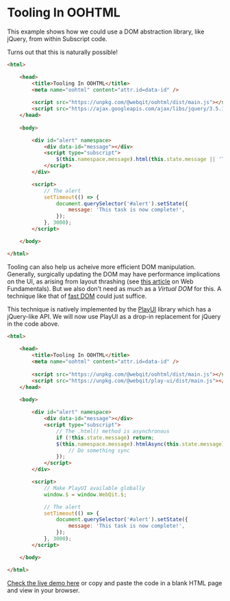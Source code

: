 # Tooling In OOHTML

This example shows how we could use a DOM abstraction library, like jQuery, from within Subscript code.

Turns out that this is naturally possible!

```html
<html>

    <head>
        <title>Tooling In OOHTML</title>
        <meta name="oohtml" content="attr.id=data-id" />
        
        <script src="https://unpkg.com/@webqit/oohtml/dist/main.js"></script>
        <script src="https://ajax.googleapis.com/ajax/libs/jquery/3.5.1/jquery.min.js"></script>
    </head>
        
    <body>

        <div id="alert" namespace>
            <div data-id="message"></div>
            <script type="subscript">
                $(this.namespace.message).html(this.state.message || 'Task pending...');
            </script>
        </div>

        <script>
            // The alert
            setTimeout(() => {
                document.querySelector('#alert').setState({
                    message: 'This task is now complete!',
                });
            }, 3000);
        </script>

    </body>

</html>
```

Tooling can also help us acheive more efficient DOM manipulation. Generally, surgically updating the DOM may have performance implications on the UI, as arising from layout thrashing (see [this article](https://developers.google.com/web/fundamentals/performance/rendering/avoid-large-complex-layouts-and-layout-thrashing) on Web Fundamentals). But we also don't need as much as a *Virtual DOM* for this. A technique like that of [fast DOM](https://github.com/wilsonpage/fastdom) could just suffice.

This technique is natively implemented by the [PlayUI](https://webqit.io/tooling/play-ui) library which has a jQuery-like API. We will now use PlayUI as a drop-in replacement for jQuery in the code above.
 
```html
<html>
    
    <head>
        <title>Tooling In OOHTML</title>
        <meta name="oohtml" content="attr.id=data-id" />
        
        <script src="https://unpkg.com/@webqit/oohtml/dist/main.js"></script>
        <script src="https://unpkg.com/@webqit/play-ui/dist/main.js"></script>
    </head>
            
    <body>

        <div id="alert" namespace>
            <div data-id="message"></div>
            <script type="subscript">
                // The .html() method is asynchronous
                if (!this.state.message) return;
                $(this.namespace.message).htmlAsync(this.state.message).then(() => {
                    // Do something sync
                });
            </script>
        </div>

        <script>
            // Make PlayUI available globally
            window.$ = window.WebQit.$;

            // The alert
            setTimeout(() => {
                document.querySelector('#alert').setState({
                    message: 'This task is now complete!',
                });
            }, 3000);
        </script>

    </body>

</html>
```

<a href="/html/tooling/examples/tooling.html" target="_blank">Check the live demo here</a> or copy and paste the code in a blank HTML page and view in your browser.
